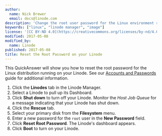 ```yaml
---
author:
  name: Nick Brewer
  email: docs@linode.com
description: 'Change the root user password for the Linux environment running on your Linode.'
keywords: ["linux", "linode manager", "image"]
license: '[CC BY-ND 4.0](https://creativecommons.org/licenses/by-nd/4.0)'
modified: 2017-05-08
modified_by:
  name: Linode
published: 2017-05-08
title: Reset the Root Password on your Linode
---
```


This QuickAnswer will show you how to reset the root password for the Linux distribution running on your Linode. See our [Accounts and Passwords](/docs/platform/accounts-and-passwords/#resetting-the-root-password) guide for additional information.

1.  Click the **Linodes** tab in the Linode Manager.
2.  Select a Linode to pull up its Dashboard.
3.  Click **Shut down** to turn off your Linode. Monitor the *Host Job Queue* for a message indicating that your Linode has shut down.
4.  Click the **Rescue** tab.
5.  Select your primary disk from the **Filesystem** menu.
6.  Enter a new password for the `root` user in the **New Password** field.
7.  Click **Reset Root Password**. The Linode's dashboard appears.
8.  Click **Boot** to turn on your Linode.
